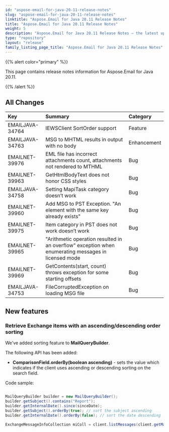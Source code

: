```yaml
---
id: "aspose-email-for-java-20-11-release-notes"
slug: "aspose-email-for-java-20-11-release-notes"
linktitle: "Aspose.Email for Java 20.11 Release Notes"
title: "Aspose.Email for Java 20.11 Release Notes"
weight: 5
description: "Aspose.Email for Java 20.11 Release Notes – the latest updates and fixes."
type: "repository"
layout: "release"
family_listing_page_title: "Aspose.Email for Java 20.11 Release Notes"
---
```


{{% alert color="primary" %}}

This page contains release notes information for Aspose.Email for Java 20.11.

{{% /alert %}}
## **All Changes**

|**Key**|**Summary**|**Category**|
| :- | :- | :- |
|EMAILJAVA-34764|IEWSClient SortOrder support|Feature
|EMAILJAVA-34763|MSG to MHTML results in output with no body|Enhancement
|EMAILNET-39976|EML file has incorrect attachments count, attachments not rendered to MTHML|Bug
|EMAILNET-39963|GetHtmlBodyText does not honor CSS styles|Bug
|EMAILJAVA-34758|Setting MapiTask category doesn’t work|Bug
|EMAILNET-39960|Add MSG to PST Exception. "An element with the same key already exists"|Bug
|EMAILNET-39975|Item category in PST does not work doesn’t work|Bug
|EMAILNET-39965|"Arithmetic operation resulted in an overflow" exception when enumerating messages in licensed mode|Bug
|EMAILNET-39969|GetContents(start, count) throws exception for some starting offsets|Bug
|EMAILJAVA-34753|FileCorruptedException on loading MSG file|Bug

## **New features**
### **Retrieve Exchange items with an ascending/descending order sorting**

We've added sorting feature to **MailQueryBuilder**. 

The following API has been added:

- **ComparisonField.orderBy(boolean ascending)** - sets the value which indicates if the client uses ascending or descending sorting on the search field.

Code sample:
```java

MailQueryBuilder builder = new MailQueryBuilder();
builder.getSubject().contains("Report");
builder.getInternalDate().since(sinceDate);
builder.getSubject().orderBy(true); // sort the subject ascending
builder.getInternalDate().orderBy(false); // sort the date descending  

ExchangeMessageInfoCollection miColl = client.listMessages(client.getMailboxInfo().getInboxUri(), builder.getQuery());

```
